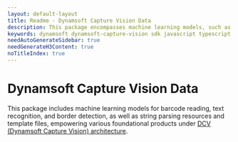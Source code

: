```yaml
---
layout: default-layout
title: Readme - Dynamsoft Capture Vision Data
description: This package encompasses machine learning models, such as the Convolutional Neural Networks (CNN) model used for text recognition, empowering various foundational products under DCV architecture.
keywords: dynamsoft dynamsoft-capture-vision sdk javascript typescript Convolutional-Neural-Networks CNN
needAutoGenerateSidebar: true
needGenerateH3Content: true
noTitleIndex: true
---
```


# Dynamsoft Capture Vision Data

This package includes machine learning models for barcode reading, text recognition, and border detection, as well as string parsing resources and template files, empowering various foundational products under [DCV (Dynamsoft Capture Vision) architecture](https://www.dynamsoft.com/capture-vision/docs/web/programming/javascript/).